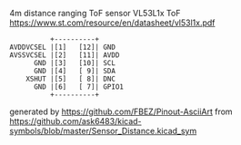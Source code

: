 4m distance ranging ToF sensor
VL53L1x ToF
https://www.st.com/resource/en/datasheet/vl53l1x.pdf


	          +----------+
	AVDDVCSEL |[1]   [12]| GND
	AVSSVCSEL |[2]   [11]| AVDD
	      GND |[3]   [10]| SCL
	      GND |[4]   [ 9]| SDA
	    XSHUT |[5]   [ 8]| DNC
	      GND |[6]   [ 7]| GPIO1
	          +----------+


generated by https://github.com/FBEZ/Pinout-AsciiArt from https://github.com/ask6483/kicad-symbols/blob/master/Sensor_Distance.kicad_sym